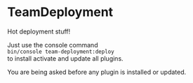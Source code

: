 # TeamDeployment
Hot deployment stuff!

Just use the console command\
`bin/console team-deployment:deploy`\
to install activate and update all plugins.

You are being asked before any plugin is installed or updated.
